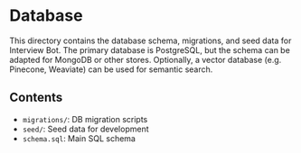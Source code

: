 # Database

This directory contains the database schema, migrations, and seed data for Interview Bot. The primary database is PostgreSQL, but the schema can be adapted for MongoDB or other stores. Optionally, a vector database (e.g. Pinecone, Weaviate) can be used for semantic search.

## Contents
- `migrations/`: DB migration scripts
- `seed/`: Seed data for development
- `schema.sql`: Main SQL schema 